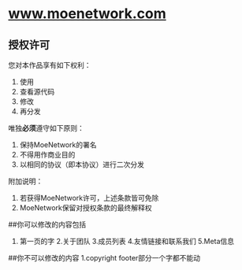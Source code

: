 # www.moenetwork.com

## 授权许可

您对本作品享有如下权利：

1. 使用
2. 查看源代码
3. 修改
4. 再分发

唯独**必须**遵守如下原则：

1. 保持MoeNetwork的署名
2. 不得用作商业目的  
2. 以相同的协议（即本协议）进行二次分发

附加说明：

1. 若获得MoeNetwork许可，上述条款皆可免除
2. MoeNetwork保留对授权条款的最终解释权

##你可以修改的内容包括
1. 第一页的字
2.关于团队
3.成员列表
4.友情链接和联系我们
5.Meta信息

##你不可以修改的内容
1.copyright footer部分一个字都不能动
